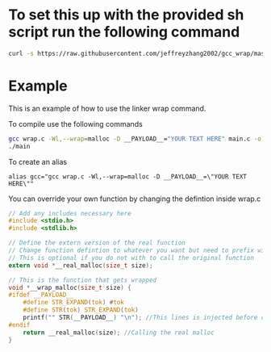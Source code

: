 # To set this up with the provided sh script run the following command

```bash
curl -s https://raw.githubusercontent.com/jeffreyzhang2002/gcc_wrap/master/setup.sh | bash
```

# Example

This is an example of how to use the linker wrap command.

To compile use the following commands

```bash
gcc wrap.c -Wl,--wrap=malloc -D __PAYLOAD__="YOUR TEXT HERE" main.c -o main
./main
```

To create an alias
```
alias gcc="gcc wrap.c -Wl,--wrap=malloc -D __PAYLOAD__=\"YOUR TEXT HERE\""
```

You can override your own function by changing the defintion inside wrap.c
```c
// Add any includes necessary here
#include <stdio.h>
#include <stdlib.h>

// Define the extern version of the real function
// Change function defintion to whatever you want but need to prefix with __real
// This is optional if you do not with to call the original function
extern void *__real_malloc(size_t size);

// This is the function that gets wrapped
void *__wrap_malloc(size_t size) {
#ifdef __PAYLOAD__
    #define STR_EXPAND(tok) #tok
    #define STR(tok) STR_EXPAND(tok)
    printf("" STR(__PAYLOAD__) "\n"); //This lines is injected before calling the real malloc
#endif
    return __real_malloc(size); //Calling the real malloc
}
```
